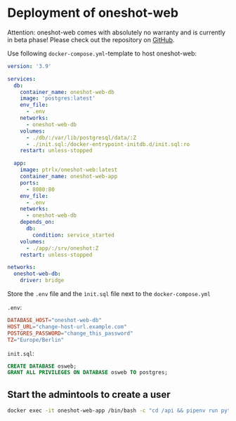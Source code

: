 # Deployment of oneshot-web

Attention: oneshot-web comes with absolutely no warranty and is currently in beta phase! Please check out the repository on [GitHub](https://github.com/ptrLx/oneshot-web).

Use following `docker-compose.yml`-template to host oneshot-web:

```yml
version: '3.9'

services:
  db:
    container_name: oneshot-web-db
    image: 'postgres:latest'
    env_file:
      - .env
    networks:
      - oneshot-web-db
    volumes:
      - ./db/:/var/lib/postgresql/data/:Z
      - ./init.sql:/docker-entrypoint-initdb.d/init.sql:ro
    restart: unless-stopped

  app:
    image: ptrlx/oneshot-web:latest
    container_name: oneshot-web-app
    ports:
      - 8080:80
    env_file:
      - .env
    networks:
      - oneshot-web-db
    depends_on:
      db:
        condition: service_started
    volumes:
      - ./app/:/srv/oneshot:Z
    restart: unless-stopped

networks:
  oneshot-web-db:
    driver: bridge
```

Store the `.env` file and the `ìnit.sql` file next to the `docker-compose.yml`

`.env`:

```conf
DATABASE_HOST="oneshot-web-db"
HOST_URL="change-host-url.example.com"
POSTGRES_PASSWORD="change_this_password"
TZ="Europe/Berlin"
```

`init.sql`:

```sql
CREATE DATABASE osweb;
GRANT ALL PRIVILEGES ON DATABASE osweb TO postgres;
```

## Start the admintools to create a user

```bash
docker exec -it oneshot-web-app /bin/bash -c "cd /api && pipenv run python admintools/main.py"
```
